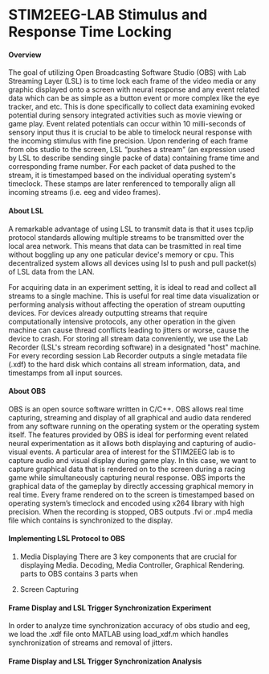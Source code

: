 # STIM2EEG-LAB Stimulus and Response Time Locking 

#### Overview
The goal of utilizing Open Broadcasting Software Studio (OBS) with Lab Streaming Layer (LSL) is to time lock each frame of the video media or any graphic displayed onto a screen with neural response and any event related data which can be as simple as a button event or more complex like the eye tracker, and etc. This is done specifically to collect data examining evoked potential during sensory integrated activities such as movie viewing or game play. Event related potentials can occur within 10 milli-seconds of sensory input thus it is crucial to be able to timelock neural response with the incoming stimulus  with fine precision. Upon rendering of each frame from obs studio to the screen, LSL “pushes a stream" (an expression used by LSL to describe sending single packe of data) containing frame time and corresponding frame number. For each packet of data pushed to the stream, it is timestamped based on the individual operating system's timeclock. These stamps are later renferenced to temporally align all incoming streams (i.e. eeg and video frames).

#### About LSL
A remarkable advantage of using LSL to transmit data is that it uses tcp/ip protocol standards allowing multiple streams to be transmitted over the local area network. This means that data can be trasmitted in real time without boggling up any one paticular device's memory or cpu. This decentralized system allows all devices using lsl to push and pull packet(s) of LSL data from the LAN.

For acquiring data in an experiment setting, it is ideal to read and collect all streams to a single machine. This is useful for real time data visualization or performing analysis without affecting the operation of stream ouputting devices. For devices already outputting streams that require computationally intensive protocols, any other operation in the given machine can cause thread conflicts leading to jitters or worse, cause the device to crash. For storing all stream data conveniently, we use the Lab Recorder (LSL's stream recording software) in a designated "host" machine. For every recording session Lab Recorder outputs a single metadata file (.xdf) to the hard disk which contains all stream information, data, and timestamps from all input sources. 

#### About OBS
OBS is an open source software written in C/C++. OBS allows real time capturing, streaming and display of all graphical and audio data rendered from any software running on the operating system or the operating system itself. The features provided by OBS is ideal for performing event related neural experimentation as it allows both displaying and capturing of audio-visual events. A particular area of interest for the STIM2EEG lab is to capture audio and visual display during game play. In this case, we want to capture graphical data that is rendered on to the screen during a racing game while simultaneously capturing neural response. OBS imports the graphical data of the gameplay by directly accessing graphical memory in real time. Every frame rendered on to the screen is timestamped based on operating system’s timeclock and encoded using x264 library with high precision. When the recording is stopped, OBS outputs .fvi or .mp4 media file which contains is synchronized to the display.

#### Implementing LSL Protocol to OBS
1. Media Displaying
There are 3 key components that are crucial for displaying Media. Decoding, Media Controller, Graphical Rendering.  parts to OBS contains 3 parts when 

2. Screen Capturing
#### Frame Display and LSL Trigger Synchronization Experiment
In order to analyze time synchronization accuracy of obs studio and eeg, we load the .xdf file onto MATLAB using load_xdf.m which handles synchronization of streams and removal of jitters.   

#### Frame Display and LSL Trigger Synchronization Analysis

 
